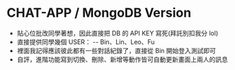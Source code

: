 # CHAT-APP / MongoDB Version

- 貼心位批改同學著想，因此直接把 DB 的 API KEY 寫死(拜託別扣我分 lol)
- 直接提供同學幾個 USER：
  -- Bin、Lin、Leo、Fu
- 裡面我記得應該彼此都有一些對話紀錄了，直接從 Bin 開始登入測試即可
- 自評，進階功能寫到切換、刪除、新增等動作皆可自動更新畫面上兩人的訊息
